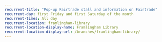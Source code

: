 ```yaml
---
recurrent-title: "Pop-up Fairtrade stall and information on Fairtrade"
recurrent-day: first Friday and first Saturday of the month
recurrent-times: All day
recurrent-location: framlingham-library
recurrent-location-display-name: Framlingham Library
recurrent-location-display-url: /branches/framlingham-library/
---
```

